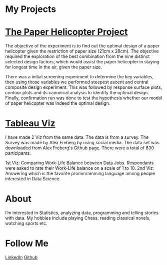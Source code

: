 # My Projects
# [The Paper Helicopter Project](https://github.com/fahimhoq96/The-Paper-Helicopter-Project)
The objective of the experiment is to find out the optimal design of a paper helicopter given the restriction of paper size (21cm x 28cm). The objective required the exploration of the best combination from the nine distinct selected design factors, which would assist the paper helicopter in staying for longest time in the air, given the paper size. 

There was a initial screening experiment to determine the key variables, then using those variables we performed steepest ascent and central composite design experiment. This was followed by response surface plots, contour plots and its canonical analysis to identify the optimal design. Finally, confirmation run was done to test the hypothesis whether our model of paper helicopter was indeed the optimal design.

# [Tableau Viz](https://public.tableau.com/app/profile/fahim.hoq)
I have made 2 Viz from the same data. The data is from a survey. The Survey was made by Alex Freberg by using social media. The data set was downloaded from Alex Freberg's Github page. There were a total of 630 participants.

1st Viz: Comparing Work-Life Balance between Data Jobs. Respondants were asked to rate their Work-Life balance on a scale of 1 to 10.
2nd Viz: Answering which is the favorite prommramming language among people interested in Data Science.

# About
I’m interested in Statistics, analyzing data, programming and telling stories with data. 
My hobbies include playing Chess, reading classical novels, watching sports etc.

# Follow Me
[LinkedIn](https://www.linkedin.com/in/fahim-hoq) [Github](https://github.com/fahimhoq96)
